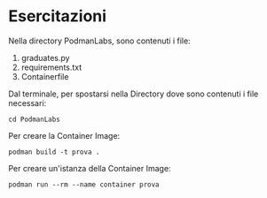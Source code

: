 # Esercitazioni
Nella directory PodmanLabs, sono contenuti i file:

1. graduates.py
2. requirements.txt
3. Containerfile

Dal terminale, per spostarsi nella Directory dove sono contenuti i file necessari:

```
cd PodmanLabs
```

Per creare la Container Image:

```
podman build -t prova .
```

Per creare un'istanza della Container Image:

```
podman run --rm --name container prova
```
